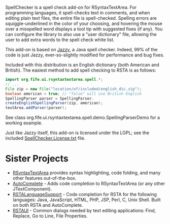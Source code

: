 SpellChecker is a spell check add-on for RSyntaxTextArea.  For programming languages, it spell-checks text in comments, and when editing plain text files, the entire file is spell-checked.  Spelling errors are squiggle-underlined in the color of your choosing, and hovering the mouse over a misspelled word displays a tool tip with suggested fixes (if any).  You can configure the library to also use a "user dictionary" file, allowing the user to add extra words to the spell check white list.

This add-on is based on [Jazzy](http://jazzy.sourceforge.net), a Java spell checker.  Indeed, 99% of the code is just Jazzy, ever-so-slightly modified for performance and bug fixes.

Included with this distribution is an English dictionary (both American and
British).  The easiest method to add spell checking to RSTA is as follows:

```java
import org.fife.ui.rsyntaxtextarea.spell.*;
// ...
File zip = new File("location/of/included/english_dic.zip");
boolean american = true; // "false" will use British English
SpellingParser parser = SpellingParser.
createEnglishSpellingParser(zip, american);
textArea.addParser(parser);
```

See class org.fife.ui.rsyntaxtextarea.spell.demo.SpellingParserDemo for a working example.  

Just like Jazzy itself, this add-on is licensed under the LGPL; see the included
[SpellChecker.License.txt](https://github.com/bobbylight/SpellChecker/blob/master/distfiles/SpellChecker.License.txt) file.

# Sister Projects

* [RSyntaxTextArea](https://github.com/bobbylight/RSyntaxTextArea) provides syntax highlighting, code folding, and many other features out-of-the-box.
* [AutoComplete](https://github.com/bobbylight/AutoComplete) - Adds code completion to RSyntaxTextArea (or any other JTextComponent).
* [RSTALanguageSupport](https://github.com/bobbylight/RSTALanguageSupport) - Code completion for RSTA for the following languages: Java, JavaScript, HTML, PHP, JSP, Perl, C, Unix Shell.  Built on both RSTA and AutoComplete.
* [RSTAUI](https://github.com/bobbylight/RSTAUI) - Common dialogs needed by text editing applications: Find, Replace, Go to Line, File Properties.

